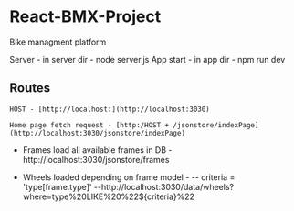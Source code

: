 # React-BMX-Project

Bike managment platform

Server - in server dir - node server.js
App start - in app dir - npm run dev

## Routes

    HOST - [http://localhost:](http://localhost:3030)

    Home page fetch request - [http:/HOST + /jsonstore/indexPage](http://localhost:3030/jsonstore/indexPage)

- Frames load all available frames in DB - http://localhost:3030/jsonstore/frames

- Wheels loaded depending on frame model -
  -- criteria = 'type[frame.type]'
  --http://localhost:3030/data/wheels?where=type%20LIKE%20%22${criteria}%22
